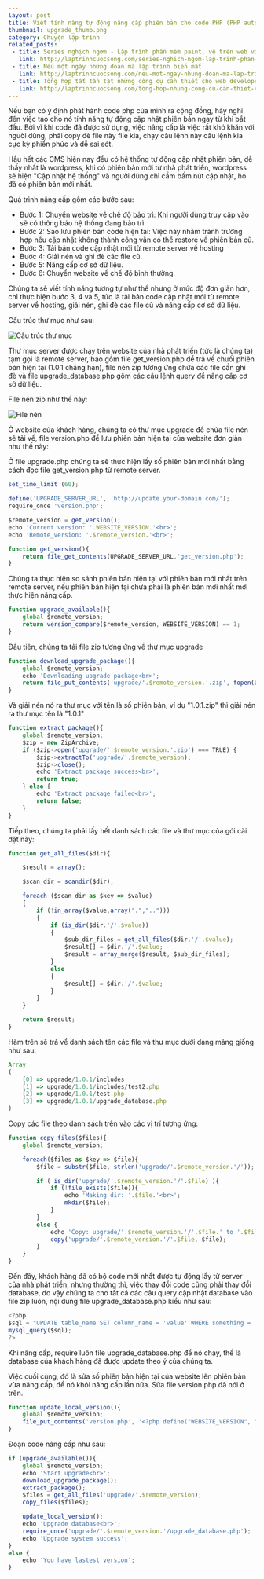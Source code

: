 ```yaml
---
layout: post
title: Viết tính năng tự động nâng cấp phiên bản cho code PHP (PHP auto-upgrade system)
thumbnail: upgrade_thumb.png
category: Chuyện lập trình
related_posts:
 - title: Series nghịch ngợm - Lập trình phần mềm paint, vẽ trên web với html5 và javascript
   link: http://laptrinhcuocsong.com/series-nghich-ngom-lap-trinh-phan-mem-paint-ve-tren-web-html5-javascript.html
 - title: Nếu một ngày những đoạn mã lập trình biến mất
   link: http://laptrinhcuocsong.com/neu-mot-ngay-nhung-doan-ma-lap-trinh-bien-mat.html
 - title: Tổng hợp tất tần tật những công cụ cần thiết cho web developer
   link: http://laptrinhcuocsong.com/tong-hop-nhung-cong-cu-can-thiet-cho-web-developer.html
---
```

Nếu bạn có ý định phát hành code php của mình ra cộng đồng, hãy nghĩ đến việc tạo cho nó tính năng tự động cập nhật phiên bản ngay từ khi bắt đầu. Bởi vì khi code đã được sử dụng, việc nâng cấp là việc rất khó khăn với người dùng, phải copy đè file này file kia, chạy câu lệnh này câu lệnh kia cực kỳ phiền phức và dễ sai sót.

Hầu hết các CMS hiện nay đều có hệ thống tự động cập nhật phiên bản, dễ thấy nhất là wordpress, khi có phiên bản mới từ nhà phát triển, wordpress sẽ hiện "Cập nhật hệ thống" và người dùng chỉ cầm bấm nút cập nhật, họ đã có phiên bản mới nhất.

Quá trình nâng cấp gồm các bước sau:

- Bước 1: Chuyển website về chế độ bảo trì: Khi người dùng truy cập vào sẽ có thông báo hệ thống đang bảo trì.
- Bước 2: Sao lưu phiên bản code hiện tại: Việc này nhằm tránh trường hợp nếu cập nhật không thành công vẫn có thể restore về phiên bản cũ.
- Bước 3: Tải bản code cập nhật mới từ remote server về hosting
- Bước 4: Giải nén và ghi đè các file cũ.
- Bước 5: Nâng cấp cơ sở dữ liệu.
- Bước 6: Chuyển website về chế độ bình thường.

Chúng ta sẽ viết tính năng tương tự như thế nhưng ở mức độ đơn giản hơn, chỉ thực hiện bước 3, 4 và 5, tức là tải bản code cập nhật mới từ remote server về hosting, giải nén, ghi đè các file cũ và nâng cấp cơ sở dữ liệu.

Cấu trúc thư mục như sau:

![Cấu trúc thư mục](images/upgrade_folder_struct.png)

Thư mục server được chạy trên website của nhà phát triển (tức là chúng ta) tạm gọi là remote server, bao gồm file get_version.php để trả về chuối phiên bản hiện tại (1.0.1 chẳng hạn), file nén zip tương ứng chứa các file cần ghi đè và file upgrade_database.php gồm các câu lệnh query để nâng cấp cơ sở dữ liệu.

File nén zip như thế này:

![File nén](images/upgrade_php.png)

Ở website của khách hàng, chúng ta có thư mục upgrade để chứa file nén sẽ tải về, file version.php để lưu phiên bản hiện tại của website đơn giản như thế này:

<?php define("WEBSITE_VERSION", "1.0.0"); ?>

Ở file upgrade.php chúng ta sẽ thực hiện lấy số phiên bản mới nhất bằng cách đọc file get_version.php từ remote server.

```javascript
set_time_limit (60);

define('UPGRADE_SERVER_URL', 'http://update.your-domain.com/');
require_once 'version.php';

$remote_version = get_version();
echo 'Current version: '.WEBSITE_VERSION.'<br>';
echo 'Remote_version: '.$remote_version.'<br>';

function get_version(){
    return file_get_contents(UPGRADE_SERVER_URL.'get_version.php');
}
```

Chúng ta thực hiện so sánh phiên bản hiện tại với phiên bản mới nhất trên remote server, nếu phiên bản hiện tại chưa phải là phiên bản mới nhất mới thực hiện nâng cấp.

```javascript
function upgrade_available(){
    global $remote_version;
    return version_compare($remote_version, WEBSITE_VERSION) == 1;
}
```

Đầu tiên, chúng ta tải file zip tương ứng về thư mục upgrade

```javascript
function download_upgrade_package(){
    global $remote_version;
    echo 'Downloading upgrade package<br>';
    return file_put_contents('upgrade/'.$remote_version.'.zip', fopen(UPGRADE_SERVER_URL.$remote_version.'.zip', 'r'));
}
```

Và giải nén nó ra thư mục với tên là số phiên bản, ví dụ "1.0.1.zip" thì giải nén ra thư mục tên là "1.0.1"

```javascript
function extract_package(){
    global $remote_version;
    $zip = new ZipArchive;
    if ($zip->open('upgrade/'.$remote_version.'.zip') === TRUE) {
        $zip->extractTo('upgrade/'.$remote_version);
        $zip->close();
        echo 'Extract package success<br>';
        return true;
    } else {
        echo 'Extract package failed<br>';
        return false;
    }
}
```

Tiếp theo, chúng ta phải lấy hết danh sách các file và thư mục của gói cài đặt này:

```javascript
function get_all_files($dir){

    $result = array(); 

    $scan_dir = scandir($dir); 

    foreach ($scan_dir as $key => $value) 
    { 
        if (!in_array($value,array(".","..")))
        { 
            if (is_dir($dir.'/'.$value)) 
            { 
                $sub_dir_files = get_all_files($dir.'/'.$value);
                $result[] = $dir.'/'.$value;
                $result = array_merge($result, $sub_dir_files);
            } 
            else 
            { 
                $result[] = $dir.'/'.$value; 
            } 
        } 
    } 

    return $result; 
}
```

Hàm trên sẽ trả về danh sách tên các file và thư mục dưới dạng mảng giống như sau:

```javascript
Array
(
    [0] => upgrade/1.0.1/includes
    [1] => upgrade/1.0.1/includes/test2.php
    [2] => upgrade/1.0.1/test.php
    [3] => upgrade/1.0.1/upgrade_database.php
)
```

Copy các file theo danh sách trên vào các vị trí tương ứng:

```javascript
function copy_files($files){
    global $remote_version;

    foreach($files as $key => $file){
        $file = substr($file, strlen('upgrade/'.$remote_version.'/'));

        if ( is_dir('upgrade/'.$remote_version.'/'.$file) ){
            if (!file_exists($file)){
                echo 'Making dir: '.$file.'<br>';
                mkdir($file);
            }
        }
        else {
            echo 'Copy: upgrade/'.$remote_version.'/'.$file.' to '.$file.'<br>';
            copy('upgrade/'.$remote_version.'/'.$file, $file);
        }
    }
}
```

Đến đây, khách hàng đã có bộ code mới nhất được tự động lấy từ server của nhà phát triển, nhưng thường thì, việc thay đổi code cũng phải thay đổi database, do vậy chúng ta cho tất cả các câu query cập nhật database vào file zip luôn, nội dung file upgrade_database.php kiểu như sau:

```javascript
<?php
$sql = "UPDATE table_name SET column_name = 'value' WHERE something = 'something'";
mysql_query($sql);
?>
```

Khi nâng cấp, require luôn file upgrade_database.php để nó chạy, thế là database của khách hàng đã được update theo ý của chúng ta.

Việc cuối cùng, đó là sửa số phiên bản hiện tại của website lên phiên bản vừa nâng cấp, để nó khỏi nâng cấp lần nữa. Sửa file version.php đã nói ở trên.

```javascript
function update_local_version(){
    global $remote_version;
    file_put_contents('version.php', '<?php define("WEBSITE_VERSION", "'.$remote_version.'"); ?>');
}
```

Đoạn code nâng cấp như sau:

```javascript
if (upgrade_available()){
    global $remote_version;
    echo 'Start upgrade<br>';
    download_upgrade_package();
    extract_package();
    $files = get_all_files('upgrade/'.$remote_version);
    copy_files($files);

    update_local_version();
    echo 'Upgrade database<br>';
    require_once('upgrade/'.$remote_version.'/upgrade_database.php');
    echo 'Upgrade system success';
}
else {
    echo 'You have lastest version';
}
```










